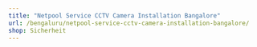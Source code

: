 ```yaml
---
title: "Netpool Service CCTV Camera Installation Bangalore"
url: /bengaluru/netpool-service-cctv-camera-installation-bangalore/
shop: Sicherheit
---
```


